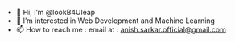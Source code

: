 <!-- ![](https://github-readme-stats.vercel.app/api?username=lookB4Uleap&show_icons=true&count_private=true)

![](https://github-readme-stats.vercel.app/api/top-langs/?username=lookB4Uleap&layout=compact) -->

- 👋 Hi, I’m @lookB4Uleap
- 👀 I’m interested in Web Development and Machine Learning
- 📫 How to reach me : email at : anish.sarkar.official@gmail.com
